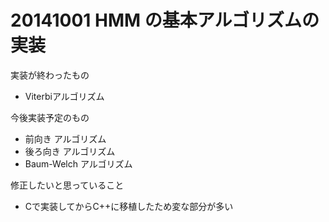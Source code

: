 20141001 HMM の基本アルゴリズムの実装
=========

実装が終わったもの
 * Viterbiアルゴリズム

今後実装予定のもの
 * 前向き アルゴリズム
 * 後ろ向き アルゴリズム
 * Baum-Welch アルゴリズム

修正したいと思っていること
 * Cで実装してからC++に移植したため変な部分が多い

